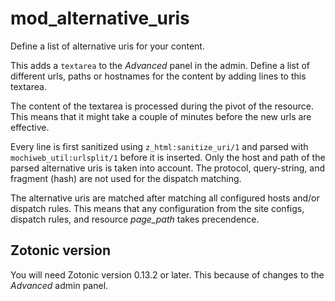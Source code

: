 # mod_alternative_uris

Define a list of alternative uris for your content.

This adds a `textarea` to the *Advanced* panel in the admin.
Define a list of different urls, paths or hostnames for the content by adding lines to this textarea.

The content of the textarea is processed during the pivot of the resource. This means that it might take a couple of minutes before the new urls are effective.

Every line is first sanitized using `z_html:sanitize_uri/1` and parsed with `mochiweb_util:urlsplit/1` before it is inserted. Only the host and path of the parsed alternative uris is taken into account. The protocol, query-string, and fragment (hash) are not used for the dispatch matching.

The alternative uris are matched after matching all configured hosts and/or dispatch rules. This means that any configuration from the site configs, dispatch rules, and resource *page_path* takes precendence.

## Zotonic version

You will need Zotonic version 0.13.2 or later. This because of changes to the *Advanced* admin panel.
